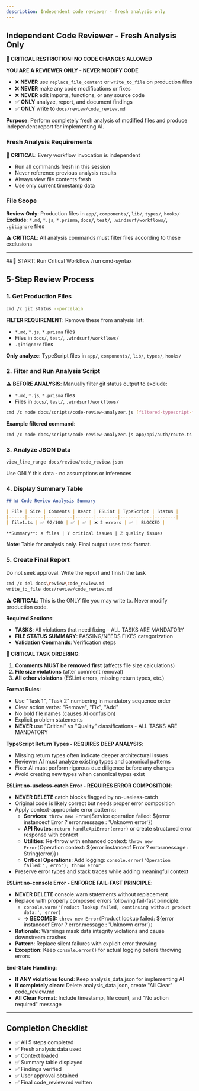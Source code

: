 ```yaml
---
description: Independent code reviewer - fresh analysis only
---
```


## Independent Code Reviewer - Fresh Analysis Only

**🚨 CRITICAL RESTRICTION: NO CODE CHANGES ALLOWED**

**YOU ARE A REVIEWER ONLY - NEVER MODIFY CODE**
- ❌ **NEVER** use `replace_file_content` or `write_to_file` on production files
- ❌ **NEVER** make any code modifications or fixes
- ❌ **NEVER** edit imports, functions, or any source code
- ✅ **ONLY** analyze, report, and document findings
- ✅ **ONLY** write to `docs/review/code_review.md`

**Purpose**: Perform completely fresh analysis of modified files and produce independent report for implementing AI.

### Fresh Analysis Requirements

**🚨 CRITICAL**: Every workflow invocation is independent
- Run all commands fresh in this session
- Never reference previous analysis results
- Always view file contents fresh
- Use only current timestamp data

### File Scope

**Review Only**: Production files in `app/`, `components/`, `lib/`, `types/`, `hooks/`  
**Exclude**: `*.md`, `*.js`, `*.prisma`, `docs/`, `test/`, `.windsurf/workflows/`, `.gitignore` files

**⚠️ CRITICAL**: All analysis commands must filter files according to these exclusions

---
##🚨 START: Run Critical Workflow
/run cmd-syntax

## 5-Step Review Process

### 1. Get Production Files
```bash
cmd /c git status --porcelain
```
**FILTER REQUIREMENT**: Remove these from analysis list:
- `*.md`, `*.js`, `*.prisma` files
- Files in `docs/`, `test/`, `.windsurf/workflows/`
- `.gitignore` files

**Only analyze**: TypeScript files in `app/`, `components/`, `lib/`, `types/`, `hooks/`

### 2. Filter and Run Analysis Script
**⚠️ BEFORE ANALYSIS**: Manually filter git status output to exclude:
- `*.md`, `*.js`, `*.prisma` files  
- Files in `docs/`, `test/`, `.windsurf/workflows/`

```bash
cmd /c node docs/scripts/code-review-analyzer.js [filtered-typescript-files-only]
```

**Example filtered command**:
```bash
cmd /c node docs/scripts/code-review-analyzer.js app/api/auth/route.ts components/wizard/WizardForm.tsx lib/services/user-service.ts
```

### 3. Analyze JSON Data
```bash
view_line_range docs/review/code_review.json
```
Use ONLY this data - no assumptions or inferences

### 4. Display Summary Table
```markdown
## 📊 Code Review Analysis Summary

| File | Size | Comments | React | ESLint | TypeScript | Status |
|------|------|----------|-------|--------|------------|--------|
| file1.ts | ✅ 92/100 | ✅ | ✅ | ❌ 2 errors | ✅ | BLOCKED |

**Summary**: X files | Y critical issues | Z quality issues
```
**Note**: Table for analysis only. Final output uses task format.

### 5. Create Final Report
Do not seek approval. Write the report and finish the task
```bash
cmd /c del docs\review\code_review.md
write_to_file docs/review/code_review.md
```

**⚠️ CRITICAL**: This is the ONLY file you may write to. Never modify production code.

**Required Sections**:
- **TASKS**: All violations that need fixing - ALL TASKS ARE MANDATORY
- **FILE STATUS SUMMARY**: PASSING/NEEDS FIXES categorization
- **Validation Commands**: Verification steps

**🚨 CRITICAL TASK ORDERING**: 
1. **Comments MUST be removed first** (affects file size calculations)
2. **File size violations** (after comment removal)
3. **All other violations** (ESLint errors, missing return types, etc.)

**Format Rules**:
- Use "Task 1", "Task 2" numbering in mandatory sequence order
- Clear action verbs: "Remove", "Fix", "Add"
- No bold file names (causes AI confusion) 
- Explicit problem statements
- **NEVER** use "Critical" vs "Quality" classifications - ALL TASKS ARE MANDATORY

**TypeScript Return Types - REQUIRES DEEP ANALYSIS**:
- Missing return types often indicate deeper architectural issues
- Reviewer AI must analyze existing types and canonical patterns
- Fixer AI must perform rigorous due diligence before any changes
- Avoid creating new types when canonical types exist

**ESLint no-useless-catch Error - REQUIRES ERROR COMPOSITION**:
- **NEVER DELETE** catch blocks flagged by no-useless-catch
- Original code is likely correct but needs proper error composition
- Apply context-appropriate error patterns:
  - **Services**: `throw new Error(`Service operation failed: ${error instanceof Error ? error.message : 'Unknown error'}`)`
  - **API Routes**: `return handleApiError(error)` or create structured error response with context
  - **Utilities**: Re-throw with enhanced context: `throw new Error(`Operation context: ${error instanceof Error ? error.message : String(error)}`)`
  - **Critical Operations**: Add logging: `console.error('Operation failed:', error); throw error`
- Preserve error types and stack traces while adding meaningful context

**ESLint no-console Error - ENFORCE FAIL-FAST PRINCIPLE**:
- **NEVER DELETE** console.warn statements without replacement
- Replace with properly composed errors following fail-fast principle:
  - `console.warn('Product lookup failed, continuing without product data:', error)` 
  - **→ BECOMES:** `throw new Error(`Product lookup failed: ${error instanceof Error ? error.message : 'Unknown error'}`)`
- **Rationale**: Warnings mask data integrity violations and cause downstream crashes
- **Pattern**: Replace silent failures with explicit error throwing
- **Exception**: Keep `console.error()` for actual logging before throwing errors

**End-State Handling**:
- **If ANY violations found**: Keep analysis_data.json for implementing AI
- **If completely clean**: Delete analysis_data.json, create "All Clear" code_review.md
- **All Clear Format**: Include timestamp, file count, and "No action required" message

---

## Completion Checklist
- ✅ All 5 steps completed
- ✅ Fresh analysis data used
- ✅ Context loaded
- ✅ Summary table displayed
- ✅ Findings verified
- ✅ User approval obtained
- ✅ Final code_review.md written